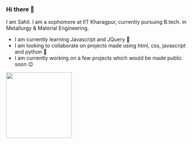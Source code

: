 ### Hi there 👋

<!--
**sahil-shubham/sahil-shubham** is a ✨ _special_ ✨ repository because its `README.md` (this file) appears on your GitHub profile.

Here are some ideas to get you started:

- 🔭 I’m currently working on ...
- 🌱 I’m currently learning ...
- 👯 I’m looking to collaborate on ...
- 🤔 I’m looking for help with ...
- 💬 Ask me about ...
- 📫 How to reach me: ...
- 😄 Pronouns: ...
- ⚡ Fun fact: ...
-->

I am Sahil. I am a sophomore at IIT Kharagpur, currently pursuing B.tech. in Metallurgy & Material Engineering.

- I am currently learning Javascript and JQuery 🌱
- I am looking to collaborate on projects made using html, css, javascript and python 🔭
- I am currently working on a few projects which would be made public soon :wink:


<img align="left" height=180em src="https://github-readme-stats.vercel.app/api?username=sahil-shubham&count_private=true&show_icons=true&theme=vue&include_all_commits=true"></img>

